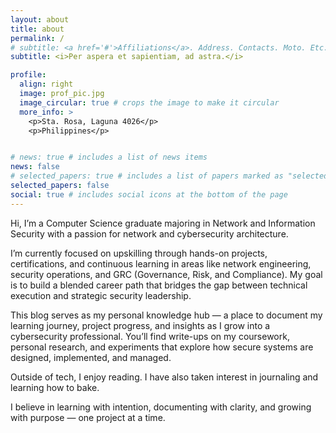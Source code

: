 ```yaml
---
layout: about
title: about
permalink: /
# subtitle: <a href='#'>Affiliations</a>. Address. Contacts. Moto. Etc.
subtitle: <i>Per aspera et sapientiam, ad astra.</i>

profile:
  align: right
  image: prof_pic.jpg
  image_circular: true # crops the image to make it circular
  more_info: >
    <p>Sta. Rosa, Laguna 4026</p>
    <p>Philippines</p>


# news: true # includes a list of news items
news: false
# selected_papers: true # includes a list of papers marked as "selected={true}"
selected_papers: false
social: true # includes social icons at the bottom of the page
---
```


<!-- Write your biography here. Tell the world about yourself. Link to your favorite [subreddit](http://reddit.com). You can put a picture in, too. The code is already in, just name your picture `prof_pic.jpg` and put it in the `img/` folder.

Put your address / P.O. box / other info right below your picture. You can also disable any of these elements by editing `profile` property of the YAML header of your `_pages/about.md`. Edit `_bibliography/papers.bib` and Jekyll will render your [publications page](/al-folio/publications/) automatically.

Link to your social media connections, too. This theme is set up to use [Font Awesome icons](https://fontawesome.com/) and [Academicons](https://jpswalsh.github.io/academicons/), like the ones below. Add your Facebook, Twitter, LinkedIn, Google Scholar, or just disable all of them. -->

Hi, I’m a Computer Science graduate majoring in Network and Information Security with a passion for network and cybersecurity architecture.

I’m currently focused on upskilling through hands-on projects, certifications, and continuous learning in areas like network engineering, security operations, and GRC (Governance, Risk, and Compliance). My goal is to build a blended career path that bridges the gap between technical execution and strategic security leadership.

This blog serves as my personal knowledge hub — a place to document my learning journey, project progress, and insights as I grow into a cybersecurity professional. You’ll find write-ups on my coursework, personal research, and experiments that explore how secure systems are designed, implemented, and managed.

Outside of tech, I enjoy reading. I have also taken interest in journaling and learning how to bake.

I believe in learning with intention, documenting with clarity, and growing with purpose — one project at a time.